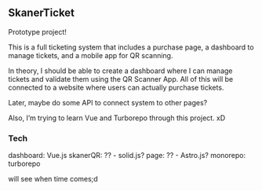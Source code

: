 ## SkanerTicket

Prototype project!

This is a full ticketing system that includes a purchase page, a dashboard to manage tickets, and a mobile app for QR scanning.

In theory, I should be able to create a dashboard where I can manage tickets and validate them using the QR Scanner App. All of this will be connected to a website where users can actually purchase tickets.

Later, maybe do some API to connect system to other pages?

Also, I’m trying to learn Vue and Turborepo through this project. xD

### Tech

dashboard: Vue.js
skanerQR: ?? - solid.js?
page: ?? - Astro.js?
monorepo: turborepo

will see when time comes;d
